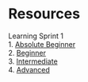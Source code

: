 # Resources
Learning Sprint 1 <br/>
      1. [Absolute Beginner](LearningSprint1/AbsoluteBeginner.md)<br/>
      2. [Beginner](LearningSprint1/Beginner.md)<br/>
      3. [Intermediate](LearningSprint1/Intermediate.md)<br/>
      4. [Advanced](LearningSprint1/Advanced.md)<br/>

